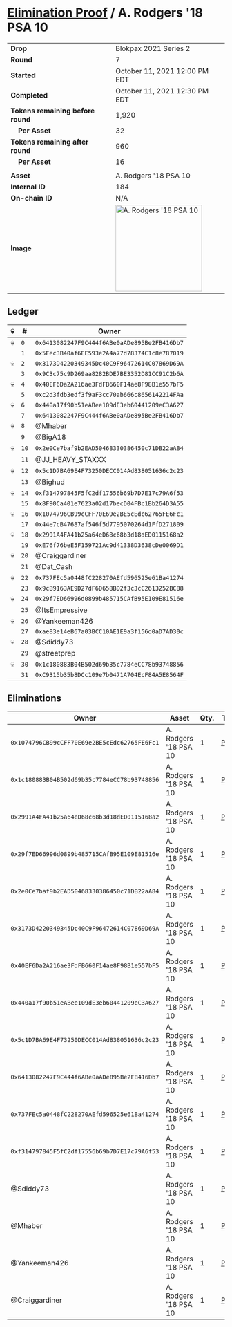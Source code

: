 # [Elimination Proof](./readme.md) / A. Rodgers &#039;18 PSA 10

|||
|---|---|
| **Drop** | Blokpax 2021 Series 2 |
| **Round** | 7 |
| **Started** | October 11, 2021 12:00 PM EDT |
| **Completed** | October 11, 2021 12:30 PM EDT |
| **Tokens remaining before round** | 1,920 |
| **&nbsp;&nbsp;&nbsp;&nbsp;Per Asset** | 32 |
| **Tokens remaining after round** | 960 |
| **&nbsp;&nbsp;&nbsp;&nbsp;Per Asset** | 16 |
| | |
| **Asset** | A. Rodgers &#039;18 PSA 10 |
| **Internal ID** | 184 |
| **On-chain ID** | N/A |
| **Image** | <img src="https://tcdn.blokpax.com/9484ebfa-63c2-4938-a7ca-5620017c6f9a/2466b8bba55e8ead25642782178a408012ae47d6918aa7dcfb250d9c6214eac5.jpg" height="200" alt="A. Rodgers &#039;18 PSA 10" /> |

## Ledger

| 💀 | # | Owner |
| --- | --- | --- |
| 💀 | `0` | `0x6413082247F9C444f6ABe0aADe895Be2FB416Db7` |
|  | `1` | `0x5Fec3B40af6EE593e2A4a77d78374C1c8e787019` |
| 💀 | `2` | `0x3173D4220349345Dc40C9F96472614C07869D69A` |
|  | `3` | `0x9C3c75c9D269aa8282BDE7BE3352D81CC91C2b6A` |
| 💀 | `4` | `0x40EF6Da2A216ae3FdFB660F14ae8F98B1e557bF5` |
|  | `5` | `0xc2d3fdb3edf3f9aF3cc70ab666c8656142214FAa` |
| 💀 | `6` | `0x440a17f90b51eABee109dE3eb60441209eC3A627` |
|  | `7` | `0x6413082247F9C444f6ABe0aADe895Be2FB416Db7` |
| 💀 | `8` | @Mhaber |
|  | `9` | @BigA18 |
| 💀 | `10` | `0x2e0Ce7baf9b2EAD50468330386450c71DB22aA84` |
|  | `11` | @JJ_HEAVY_STAXXX |
| 💀 | `12` | `0x5c1D7BA69E4F73250DECC014Ad838051636c2c23` |
|  | `13` | @Bighud |
| 💀 | `14` | `0xf314797845F5fC2df17556b69b7D7E17c79A6f53` |
|  | `15` | `0x8F90Ca401e7623a02d17becD04FBc1Bb264D3A55` |
| 💀 | `16` | `0x1074796CB99cCFF70E69e2BE5cEdc62765FE6Fc1` |
|  | `17` | `0x44e7cB47687af546f5d7795070264d1FfD271809` |
| 💀 | `18` | `0x2991A4FA41b25a64eD68c68b3d18dED0115168a2` |
|  | `19` | `0xE76f76beE5F159721Ac9d41338D3638cDe0069D1` |
| 💀 | `20` | @Craiggardiner |
|  | `21` | @Dat_Cash |
| 💀 | `22` | `0x737FEc5a0448fC228270AEfd596525e61Ba41274` |
|  | `23` | `0x9cB9163AE9D27dF6D658BD2f3c3cC2613252BC88` |
| 💀 | `24` | `0x29f7ED66996d0899b485715CAfB95E109E81516e` |
|  | `25` | @ItsEmpressive |
| 💀 | `26` | @Yankeeman426 |
|  | `27` | `0xae83e14eB67a03BCC10AE1E9a3f156d0aD7AD30c` |
| 💀 | `28` | @Sdiddy73 |
|  | `29` | @streetprep |
| 💀 | `30` | `0x1c180883B04B502d69b35c7784eCC78b93748856` |
|  | `31` | `0xC9315b35b8DCc109e7b0471A704EcF84A5E8564F` |


## Eliminations

| Owner | Asset | Qty. | Transaction |
| --- | --- | --- | --- |
| `0x1074796CB99cCFF70E69e2BE5cEdc62765FE6Fc1` | A. Rodgers '18 PSA 10 | 1 | [Polygonscan](https://polygonscan.com/tx/0x7620375bbed7dbd43e88087e2a4a28c88e33574e851b51b7f4f7351ece546448) |
| `0x1c180883B04B502d69b35c7784eCC78b93748856` | A. Rodgers '18 PSA 10 | 1 | [Polygonscan](https://polygonscan.com/tx/0x6b6aeda7bb7f79f0855bfc7b66acf698047b7e547c50b75a2383fb8d9b2e0cbe) |
| `0x2991A4FA41b25a64eD68c68b3d18dED0115168a2` | A. Rodgers '18 PSA 10 | 1 | [Polygonscan](https://polygonscan.com/tx/0xe9b8522bf26c005326f9c7b6930b11234f3f31a359175c966efc7cf05f2b99d3) |
| `0x29f7ED66996d0899b485715CAfB95E109E81516e` | A. Rodgers '18 PSA 10 | 1 | [Polygonscan](https://polygonscan.com/tx/0x5e15045aa6dbf6cf9c6b67cc47c21830588046ab2929530d073231efa6ecd8cb) |
| `0x2e0Ce7baf9b2EAD50468330386450c71DB22aA84` | A. Rodgers '18 PSA 10 | 1 | [Polygonscan](https://polygonscan.com/tx/0x8236ff5fcadfa6e7d919953eda6ab4e9b02a89e746b330a1e4952417b02defaf) |
| `0x3173D4220349345Dc40C9F96472614C07869D69A` | A. Rodgers '18 PSA 10 | 1 | [Polygonscan](https://polygonscan.com/tx/0x24e37c4956ceb8cc5dfb8c249d80d383cd8b9182d4a36472fce6b780815eff13) |
| `0x40EF6Da2A216ae3FdFB660F14ae8F98B1e557bF5` | A. Rodgers '18 PSA 10 | 1 | [Polygonscan](https://polygonscan.com/tx/0x7aece66fffa2826109785a9957a0d099545294f16d2b7de41f96548c89cb1266) |
| `0x440a17f90b51eABee109dE3eb60441209eC3A627` | A. Rodgers '18 PSA 10 | 1 | [Polygonscan](https://polygonscan.com/tx/0x206340e8ffc3ac106159553213a09e19ae6251ca293a66394f66f7120b9e586b) |
| `0x5c1D7BA69E4F73250DECC014Ad838051636c2c23` | A. Rodgers '18 PSA 10 | 1 | [Polygonscan](https://polygonscan.com/tx/0x18f7989f92874531b512c7ae205a7046dbe4786ae604f7b24e54c1bee9e1b822) |
| `0x6413082247F9C444f6ABe0aADe895Be2FB416Db7` | A. Rodgers '18 PSA 10 | 1 | [Polygonscan](https://polygonscan.com/tx/0xa0198b338a57a122a01a7d3a58ce91ce27659f4f9049db36787df0c07ae94ef1) |
| `0x737FEc5a0448fC228270AEfd596525e61Ba41274` | A. Rodgers '18 PSA 10 | 1 | [Polygonscan](https://polygonscan.com/tx/0x3d7864da0c4ae0c4e2b7cd08758f5bb63ff7b707418202c5aaab60922d0fdcb9) |
| `0xf314797845F5fC2df17556b69b7D7E17c79A6f53` | A. Rodgers '18 PSA 10 | 1 | [Polygonscan](https://polygonscan.com/tx/0x6bb61fdf19eee6f4139bcf2fd56fcdf2586a6c27c170b1f94f252f279d5a38ff) |
| @Sdiddy73 | A. Rodgers '18 PSA 10 | 1 | [Polygonscan](https://polygonscan.com/tx/0x094a17038a04e4594ddd6b62b086901b13230d618693f7a550060dd2a1a285b2) |
| @Mhaber | A. Rodgers '18 PSA 10 | 1 | [Polygonscan](https://polygonscan.com/tx/0xce3d430324e803c5c2aaad88a4476ccec936fe9e713d43c6c2089da9f4b047e1) |
| @Yankeeman426 | A. Rodgers '18 PSA 10 | 1 | [Polygonscan](https://polygonscan.com/tx/0x176b5a7500c1181b16e86a7ec00f5712f593cb7ee3141cfd61e4feff0f25e24c) |
| @Craiggardiner | A. Rodgers '18 PSA 10 | 1 | [Polygonscan](https://polygonscan.com/tx/0xcdd0de1fc55a80966d59c7b5d7d4f6a111c5b14e94a9b6fc50b7f7c347d732ac) |
